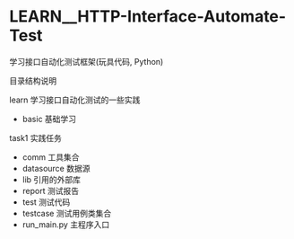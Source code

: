 # LEARN__HTTP-Interface-Automate-Test
学习接口自动化测试框架(玩具代码, Python)


目录结构说明

learn               学习接口自动化测试的一些实践
- basic             基础学习

task1               实践任务
- comm              工具集合
- datasource        数据源
- lib               引用的外部库
- report            测试报告
- test              测试代码
- testcase          测试用例类集合
- run_main.py       主程序入口
